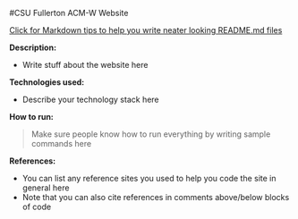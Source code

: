 #CSU Fullerton ACM-W Website

[Click for Markdown tips to help you write neater looking README.md files](https://github.com/adam-p/markdown-here/wiki/Markdown-Cheatsheet)

__Description:__  
- Write stuff about the website here

__Technologies used:__  
- Describe your technology stack here

__How to run:__  
> Make sure people know how to run everything by writing sample commands here

__References:__  
- You can list any reference sites you used to help you code the site in general here
- Note that you can also cite references in comments above/below blocks of code
